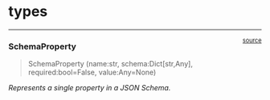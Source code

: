 # types


<!-- WARNING: THIS FILE WAS AUTOGENERATED! DO NOT EDIT! -->

------------------------------------------------------------------------

<a
href="https://github.com/cj-mills/cjm-fasthtml-jsonschema/blob/main/cjm_fasthtml_jsonschema/core/types.py#L14"
target="_blank" style="float:right; font-size:smaller">source</a>

### SchemaProperty

>  SchemaProperty (name:str, schema:Dict[str,Any], required:bool=False,
>                      value:Any=None)

*Represents a single property in a JSON Schema.*
